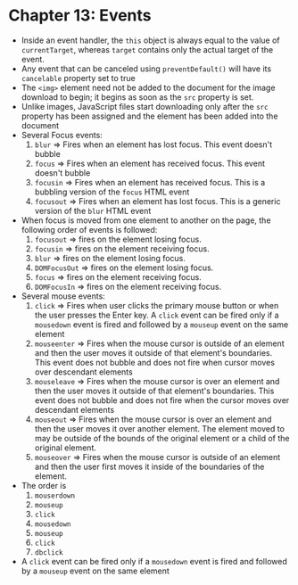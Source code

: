 # Chapter 13: Events

* Inside an event handler, the `this` object is always equal to the value of `currentTarget`, whereas `target` contains only the actual target of the event.
* Any event that can be canceled using `preventDefault()` will have its `cancelable` property set to true
* The `<img>` element need not be added to the document for the image download to begin; it begins as soon as the `src` property is set.
* Unlike images, JavaScript files start downloading only after the `src` property has been assigned and the element has been added into the document
* Several Focus events:
  1. `blur` => Fires when an element has lost focus. This event doesn't bubble
  2. `focus` => Fires when an element has received focus. This event doesn't bubble
  3. `focusin` => Fires when an element has received focus. This is a bubbling version of the `focus` HTML event
  4. `focusout` => Fires when an element has lost focus. This is a generic version of the `blur` HTML event
* When focus is moved from one element to another on the page, the following order of events is followed:
  1. `focusout` => fires on the element losing focus.
  2. `focusin` => fires on the element receiving focus.
  3. `blur` => fires on the element losing focus.
  4. `DOMFocusOut` => fires on the element losing focus.
  5. `focus` => fires on the element receiving focus.
  6. `DOMFocusIn` => fires on the element receiving focus.
* Several mouse events:
  1. `click` => Fires when user clicks the primary mouse button or when the user presses the Enter key. A `click` event can be fired only if a `mousedown` event is fired and followed by a `mouseup` event on the same element
  2. `mouseenter` => Fires when the mouse cursor is outside of an element and then the user moves it outside of that element's boundaries. This event does not bubble and does not fire when cursor moves over descendant elements
  3. `mouseleave` => Fires when the mouse cursor is over an element and then the user moves it outside of that element's boundaries. This event does not bubble and does not fire when the cursor moves over descendant elements
  4. `mouseout` => Fires when the mouse cursor is over an element and then the user moves it over another element. The element moved to may be outside of the bounds of the original element or a child of the original element. 
  5. `mouseover` => Fires when the mouse cursor is outside of an element and then the user first moves it inside of the boundaries of the element. 
* The order is 
  1. `mouserdown`
  2. `mouseup`
  3. `click`
  4. `mousedown`
  5. `mouseup`
  6. `click`
  7. `dbclick`
* A `click` event can be fired only if a `mousedown` event is fired and followed by a `mouseup` event
on the same element
